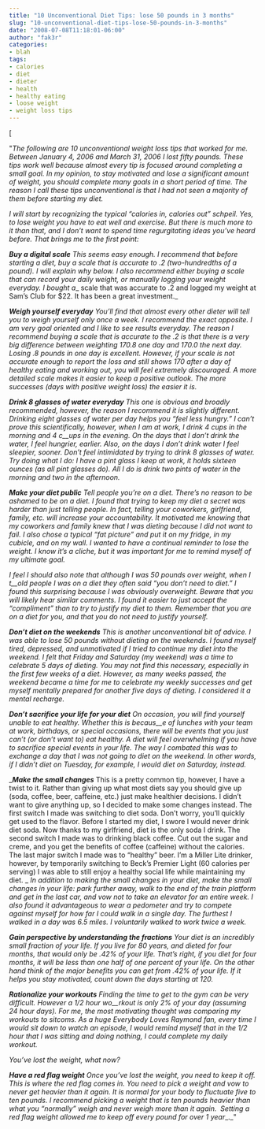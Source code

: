 ```yaml
---
title: "10 Unconventional Diet Tips: lose 50 pounds in 3 months"
slug: "10-unconventional-diet-tips-lose-50-pounds-in-3-months"
date: "2008-07-08T11:18:01-06:00"
author: "fak3r"
categories:
- blah
tags:
- calories
- diet
- dieter
- health
- healthy eating
- loose weight
- weight loss tips
---
```


[

"_The following are 10 unconventional weight loss tips that worked for me. Between January 4, 2006 and March 31, 2006 I lost fifty pounds. These tips work well because almost every tip is focused around completing a small goal. In my opinion, to stay motivated and lose a significant amount of weight, you should complete many goals in a short period of time. The reason I call these tips unconventional is that I had not seen a majority of them before starting my diet._

_I will start by recognizing the typical “calories in, calories out” schpeil. Yes, to lose weight you have to eat well and exercise. But there is much more to it than that, and I don’t want to spend time regurgitating ideas you’ve heard before. That brings me to the first point:_

<!-- more -->

__**Buy a digital scale**_
This seems easy enough. I recommend that before starting a diet, buy a scale that is accurate to .2 (two-hundredths of a pound). I will explain why below. I also recommend either buying a scale that can record your daily weight, or manually logging your weight everyday. I bought a__ scale that was accurate to .2 and logged my weight at Sam’s Club for $22. It has been a great investment._

__**Weigh yourself everyday**_
You’ll find that almost every other dieter will tell you to weigh yourself only once a week. I recommend the exact opposite. I am very goal oriented and I like to see results everyday. The reason I recommend buying a scale that is accurate to the .2 is that there is a very big difference between weighting 170.8 one day and 170.0 the next day. Losing .8 pounds in one day is excellent. However, if your scale is not accurate enough to report the loss and still shows 170 after a day of healthy eating and working out, you will feel extremely discouraged. A more detailed scale makes it easier to keep a positive outlook. The more successes (days with positive weight loss) the easier it is._

__**Drink 8 glasses of water everyday**_
This one is obvious and broadly recommended, however, the reason I recommend it is slightly different. Drinking eight glasses of water per day helps you “feel less hungry.” I can’t prove this scientifically, however, when I am at work, I drink 4 cups in the morning and 4 c__ups in the evening. On the days that I don’t drink the water, I feel hungrier, earlier. Also, on the days I don’t drink water I feel sleepier, sooner. Don’t feel intimidated by trying to drink 8 glasses of water. Try doing what I do: I have a pint glass I keep at work, it holds sixteen ounces (as all pint glasses do). All I do is drink two pints of water in the morning and two in the afternoon._

__**Make your diet public**_
Tell people you’re on a diet. There’s no reason to be ashamed to be on a diet. I found that trying to keep my diet a secret was harder than just telling people. In fact, telling your coworkers, girlfriend, family, etc. will increase your accountability. It motivated me knowing that my coworkers and family knew that I was dieting because I did not want to fail. I also chose a typical “fat picture” and put it on my fridge, in my cubicle, and on my wall. I wanted to have a continual reminder to lose the weight. I know it’s a cliche, but it was important for me to remind myself of my ultimate goal._

_I feel I should also note that although I was 50 pounds over weight, when I t__old people I was on a diet they often said “you don’t need to diet.” I found this surprising because I was obviously overweight. Beware that you will likely hear similar comments. I found it easier to just accept the “compliment” than to try to justify my diet to them. Remember that you are on a diet for you, and that you do not need to justify yourself._

__**Don’t diet on the weekends**_
This is another unconventional bit of advice. I was able to lose 50 pounds without dieting on the weekends. I found myself tired, depressed, and unmotivated if I tried to continue my diet into the weekend. I felt that Friday and Saturday (my weekend) was a time to celebrate 5 days of dieting. You may not find this necessary, especially in the first few weeks of a diet. However, as many weeks passed, the weekend became a time for me to celebrate my weekly successes and get myself mentally prepared for another five days of dieting. I considered it a mental recharge._

__**Don’t sacrifice your life for your diet**_
On occasion, you will find yourself unable to eat healthy. Whether this is becaus__e of lunches with your team at work, birthdays, or special occasions, there will be events that you just can’t (or don’t want to) eat healthy. A diet will feel overwhelming if you have to sacrifice special events in your life. The way I combated this was to exchange a day that I was not going to diet on the weekend. In other words, if I didn’t diet on Tuesday, for example, I would diet on Saturday, instead._

__**Make the small changes**_
This is a pretty common tip, however, I have a twist to it. Rather than giving up what most diets say you should give up (soda, coffee, beer, caffeine, etc.) just make healthier decisions. I didn’t want to give anything up, so I decided to make some changes instead. The first switch I made was switching to diet soda. Don’t worry, you’ll quickly get used to the flavor. Before I started my diet, I swore I would never drink diet soda. Now thanks to my girlfriend, diet is the only soda I drink. The second switch I made was to drinking black coffee. Cut out the sugar and creme, and you get the benefits of coffee (caffeine) without the calories. The last major switch I made was to “healthy” beer. I’m a Miller Lite drinker, however, by temporarily switching to Beck’s Premier Light (60 calories per serving) I was able to still enjoy a healthy social life while maintaining my diet.
_
_In addition to making the small changes in your diet, make the small changes in your life: park further away, walk to the end of the train platform and get in the last car, and vow not to take an elevator for an entire week. I also found it advantageous to wear a pedometer and try to compete against myself for how far I could walk in a single day. The furthest I walked in a day was 6.5 miles. I voluntarily walked to work twice a week._

__**Gain perspective by understanding the fractions**_
Your diet is an incredibly small fraction of your life. If you live for 80 years, and dieted for four months, that would only be .42% of your life. That’s right, if you diet for four months, it will be less than one half of one percent of your life. On the other hand think of the major benefits you can get from .42% of your life. If it helps you stay motivated, count down the days starting at 120._

__**Rationalize your workouts**_
Finding the time to get to the gym can be very difficult. However a 1/2 hour wo__rkout is only 2% of your day (assuming 24 hour days). For me, the most motivating thought was comparing my workouts to sitcoms. As a huge Everybody Loves Raymond fan, every time I would sit down to watch an episode, I would remind myself that in the 1/2 hour that I was sitting and doing nothing, I could complete my daily workout._

_You’ve lost the weight, what now?_

__**Have a red flag weight**_
Once you’ve lost the weight, you need to keep it off. This is where the red flag comes in. You need to pick a weight and vow to never get heavier than it again. It is normal for your body to fluctuate five to ten pounds. I recommend picking a weight that is ten pounds heavier than what you “normally” weigh and never weigh more than it again.  Setting a red flag weight allowed me to keep off every pound for over 1 year__._"
